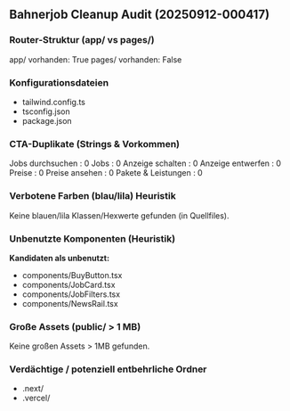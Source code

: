 ﻿## Bahnerjob Cleanup Audit (20250912-000417)


### Router-Struktur (app/ vs pages/)

app/ vorhanden:   True
pages/ vorhanden: False

### Konfigurationsdateien

- tailwind.config.ts
- tsconfig.json
- package.json

### CTA-Duplikate (Strings & Vorkommen)

Jobs durchsuchen : 0
Jobs : 0
Anzeige schalten : 0
Anzeige entwerfen : 0
Preise : 0
Preise ansehen : 0
Pakete & Leistungen : 0

### Verbotene Farben (blau/lila)  Heuristik

Keine blauen/lila Klassen/Hexwerte gefunden (in Quellfiles).

### Unbenutzte Komponenten (Heuristik)

**Kandidaten als unbenutzt:**
- components/BuyButton.tsx
- components/JobCard.tsx
- components/JobFilters.tsx
- components/NewsRail.tsx

### Große Assets (public/ > 1 MB)

Keine großen Assets > 1MB gefunden.

### Verdächtige / potenziell entbehrliche Ordner

- .next/
- .vercel/
